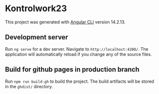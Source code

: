 # Kontrolwork23

This project was generated with [Angular CLI](https://github.com/angular/angular-cli) version 14.2.13.

## Development server

Run `ng serve` for a dev server. Navigate to `http://localhost:4200/`. The application will automatically reload if you change any of the source files.

## Build for github pages in production branch 

Run `npm run build-gh` to build the project. The build artifacts will be stored in the `ghdist/` directory.

